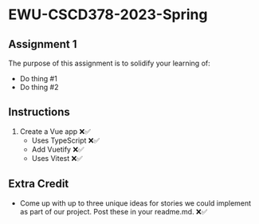 # EWU-CSCD378-2023-Spring

## Assignment 1

The purpose of this assignment is to solidify your learning of:

- Do thing #1
- Do thing #2

## Instructions

1. Create a Vue app ❌✅
   - Uses TypeScript ❌✅
   - Add Vuetify ❌✅
   - Uses Vitest ❌✅

## Extra Credit

- Come up with up to three unique ideas for stories we could implement as part of our project. Post these in your readme.md. ❌✅
